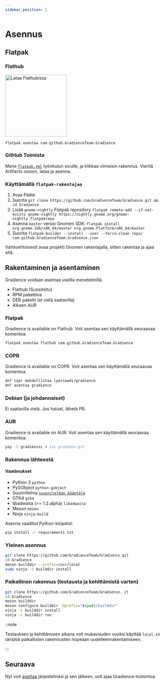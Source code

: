 ```yaml
---
sidebar_position: 1
---
```


# Asennus

## Flatpak

### Flathub

<a href="https://flathub.org/apps/details/com.github.GradienceTeam.Gradience">
    <img width="200" alt="Lataa Flathubissa" src="https://flathub.org/assets/badges/flathub-badge-i-en.svg"/>
</a>

```shell
flatpak asentaa com.github.GradienceTeam.Gradience
```

### GitHub Toimista

Mene [`flatpak.yml`](https://github.com/GradienceTeam/Gradience/actions/workflows/flatpak.yml) työnkulun sivulle, ja klikkaa viimeisin rakennus. Vieritä Artifacts osioon, lataa ja asenna.

### Käyttämällä `flatpak-rakentajaa`

1. Avaa Pääte
2. Suorita `git clone https://github.com/GradienceTeam/Gradience.git && cd Gradience`
3. Lisää `gnome-nightly` Flatpak repository `flatpak remote-add --if-not-exists gnome-nightly https://nightly.gnome.org/gnome-nightly.flatpakrepo`
4. Asenna `master` versio Gnomen SDK: `flatpak install org.gnome.Sdk/x86_64/master org.gnome.Platform/x86_64/master`
5. Suorita `flatpak-builder --install --user --force-clean repo/ com.github.GradienceTeam.Gradience.json`

Vaihtoehtoisesti avaa projekti Gnomen rakentajalla, sitten rakentaa ja ajaa sitä.

## Rakentaminen ja asentaminen

Gradience voidaan asentaa useilla menetelmillä.

- Flathub (Suositeltu)
- RPM pakettina
- DEB paketti (ei vielä saatavilla)
- Alkaen AUR

### Flatpak

Gradience is available on Flathub. Voit asentaa sen käyttämällä seuraavaa komentoa:

```bash
flatpak asentaa flathub com.github.GradienceTeam.Gradience
```

### COPR

Gradience is available on COPR. Voit asentaa sen käyttämällä seuraavaa komentoa:

```bash
dnf copr mahdollistaa lyessaadi/gradience
dnf asentaa gradience
```

### Debian (ja johdannaiset)

Ei saatavilla vielä. Jos haluat, lähetä PR.

### AUR

Gradience is available on AUR. Voit asentaa sen käyttämällä seuraavaa komentoa:

```bash
yay -S gradienssi # tai gradiens-git
```

### Rakennus lähteestä

#### Vaatimukset

- Python 3 `python`
- PyGObject `python-gobject`
- Suunnitelma [`suunnitelman kääntäjä`](https://jwestman.pages.gitlab.gnome.org/blueprint-compiler/setup.html)
- GTK4 `gtk4`
- libadwaita (>= 1.2.alpha) `libadwaita`
- Meson `meson`
- Ninja `ninja-build`

Asenna vaaditut Python-kirjastot:

```sh
pip install -r requirements.txt
```

### Yleinen asennus

```sh
git clone https://github.com/GradienceTeam/Gradience.git
cd Gradience
meson builddir --prefix=/usr/local
sudo ninja -C builddir install
```

### Paikallinen rakennus (testausta ja kehittämistä varten)

```sh
git clone https://github.com/GradienceTeam/Gradience. it
cd Gradience
meson builddir
meson configure builddir -Dprefix="$(pwd)/builddir"
ninja -C builddir install
ninja -C builddir run
```

::note

Testauksen ja kehittämisen aikana voit mukavuuden vuoksi käyttää `local.sh` skriptiä paikallisten rakennusten nopeaan uudelleenrakentamiseen.

:::

## Seuraava

Nyt voit [asettaa](/docs/setup) järjestelmäsi ja sen jälkeen, voit ajaa Gradience-toimintoa.
